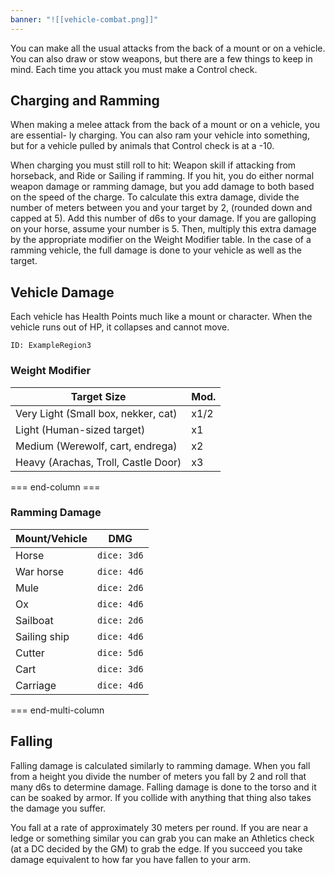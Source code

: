 ```yaml
---
banner: "![[vehicle-combat.png]]"
---
```

You can make all the usual attacks from the back of a mount or on a vehicle. You can also draw or stow weapons, but there are a few things to keep in mind. Each time you attack you must make a Control check.

## Charging and Ramming
When making a melee attack from the back of a mount or on a vehicle, you are essential- ly charging. You can also ram your vehicle into something, but for a vehicle pulled by animals that Control check is at a -10.

When charging you must still roll to hit: Weapon skill if attacking from horseback, and Ride or Sailing if ramming. If you hit, you do either normal weapon damage or ramming damage, but you add damage to both based on the speed of the charge. To calculate this extra damage, divide the number of meters between you and your target by 2, (rounded down and capped at 5). Add this number of d6s to your damage. If you are galloping on your horse, assume your number is 5. Then, multiply this extra damage by the appropriate modifier on the Weight Modifier table. In the case of a ramming vehicle, the full damage is done to your vehicle as well as the target.

## Vehicle Damage 
Each vehicle has Health Points much like a mount or character. When the vehicle runs out of HP, it collapses and cannot move.

```start-multi-column  
ID: ExampleRegion3  
```

### Weight Modifier
| Target Size                         | Mod. |
| ----------------------------------- | ---- |
| Very Light (Small box, nekker, cat) | x1/2 |
| Light (Human-sized target)          | x1   |
| Medium (Werewolf, cart, endrega)    | x2   |
| Heavy (Arachas, Troll, Castle Door) | x3   | 
=== end-column ===

### Ramming Damage 
| Mount/Vehicle | DMG         |
| ------------- | ----------- |
| Horse         | `dice: 3d6` |
| War horse     | `dice: 4d6` |
| Mule          | `dice: 2d6` |
| Ox            | `dice: 4d6` |
| Sailboat      | `dice: 2d6` |
| Sailing ship  | `dice: 4d6` |
| Cutter        | `dice: 5d6` |
| Cart          | `dice: 3d6` |
| Carriage      | `dice: 4d6` | 



=== end-multi-column
## Falling
Falling damage is calculated similarly to ramming damage. When you fall from a height you divide the number of meters you fall by 2 and roll that many d6s to determine damage. Falling damage is done to the torso and it can be soaked by armor. If you collide with anything that thing also takes the damage you suffer.

You fall at a rate of approximately 30 meters per round. If you are near a ledge or something similar you can grab you can make an Athletics check (at a DC decided by the GM) to grab the edge. If you succeed you take damage equivalent to how far you have fallen to 
your arm.

